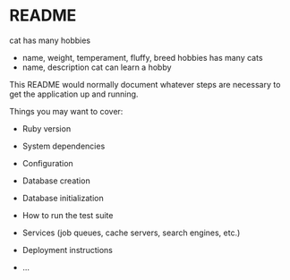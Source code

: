 # README

cat has many hobbies
+ name, weight, temperament, fluffy, breed
hobbies has many cats
+ name, description
cat can learn a hobby


This README would normally document whatever steps are necessary to get the
application up and running.

Things you may want to cover:

* Ruby version

* System dependencies

* Configuration

* Database creation

* Database initialization

* How to run the test suite

* Services (job queues, cache servers, search engines, etc.)

* Deployment instructions

* ...
